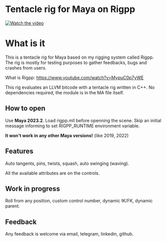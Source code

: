 # Tentacle rig for Maya on Rigpp
[![Watch the video](https://img.youtube.com/vi/RZKJnVI6_hI/0.jpg)](https://www.youtube.com/watch?v=RZKJnVI6_hI&ab_channel=AlexanderZagoruyko)

# What is it
This is a tentacle rig for Maya based on my rigging system called Rigpp. The rig is mostly for testing purposes to gather feedbacks, bugs and crashes from users.

What is Rigpp: https://www.youtube.com/watch?v=MypuC0p7yWE

This rig evaluates an LLVM bitcode with a tentacle rig written in C++. No dependencies required, the module is in the MA file itself. 

## How to open
Use **Maya 2023.2**. Load rigpp.mll before openning the scene. Skip an initial message informing to set RIGPP_RUNTIME environment variable.

**It won't work in any other Maya versions!** (like 2019, 2022)

## Features
Auto tangents, pins, twists, squash, auto swinging (waving). 

All the available attributes are on the controls. 

## Work in progress
Roll from any position, custom control number, dynamic IK/FK, dynamic parent.

## Feedback
Any feedback is welcome via email, telegram, linkedin, github.
